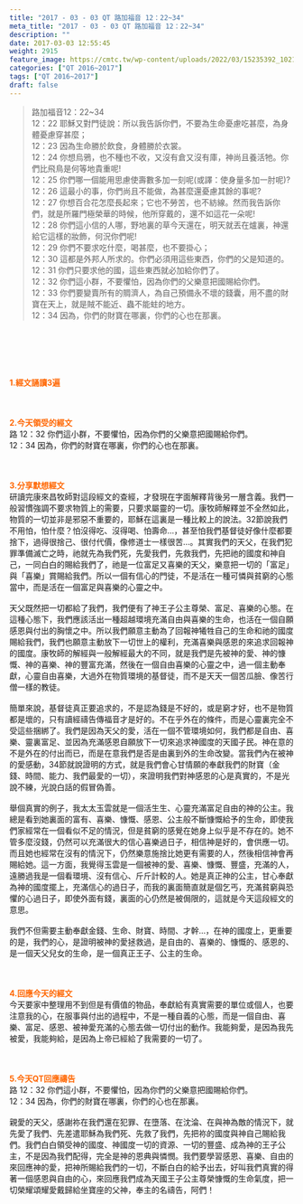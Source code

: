 ```yaml
---
title: "2017 - 03 - 03 QT 路加福音 12：22~34"
meta_title: "2017 - 03 - 03 QT 路加福音 12：22~34"
description: ""
date: 2017-03-03 12:55:45
weight: 2915
feature_image: https://cmtc.tw/wp-content/uploads/2022/03/15235392_10211799862337740_180693556567566654_o-1.webp
categories: ["QT 2016~2017"]
tags: ["QT 2016~2017"]
draft: false
---
```


<blockquote>路加福音12：22~34<br />
12：22 耶穌又對門徒說：所以我告訴你們，不要為生命憂慮吃甚麼，為身體憂慮穿甚麼；<br />
12：23 因為生命勝於飲食，身體勝於衣裳。<br />
12：24 你想烏鴉，也不種也不收，又沒有倉又沒有庫，神尚且養活牠。你們比飛鳥是何等地貴重呢!<br />
12：25 你們哪一個能用思慮使壽數多加一刻呢(或譯：使身量多加一肘呢)?<br />
12：26 這最小的事，你們尚且不能做，為甚麼還憂慮其餘的事呢?<br />
12：27 你想百合花怎麼長起來；它也不勞苦，也不紡線。然而我告訴你們，就是所羅門極榮華的時候，他所穿戴的，還不如這花一朵呢!<br />
12：28 你們這小信的人哪，野地裏的草今天還在，明天就丟在爐裏，神還給它這樣的妝飾，何況你們呢!<br />
12：29 你們不要求吃什麼，喝甚麼，也不要掛心；<br />
12：30 這都是外邦人所求的。你們必須用這些東西，你們的父是知道的。<br />
12：31 你們只要求他的國，這些東西就必加給你們了。<br />
12：32 你們這小群，不要懼怕，因為你們的父樂意把國賜給你們。<br />
12：33 你們要變賣所有的賙濟人，為自己預備永不壞的錢囊，用不盡的財寶在天上，就是賊不能近、蟲不能蛀的地方。<br />
12：34 因為，你們的財寶在哪裏，你們的心也在那裏。</blockquote><br />
&nbsp;<br />
<br />
&nbsp;<br />
<br />
<span style="color: #ff6600;"><strong>1.</strong><strong>經文誦讀3遍</strong></span><br />
<br />
<span style="color: #ff6600;"><strong> </strong></span><br />
<br />
<span style="color: #ff6600;"><strong>2.</strong><strong>今天領受的經文<br />
</strong></span>路 12：32 你們這小群，不要懼怕，因為你們的父樂意把國賜給你們。<br />
12：34 因為，你們的財寶在哪裏，你們的心也在那裏。<br />
<br />
&nbsp;<br />
<br />
<span style="color: #ff6600;"><strong>3.</strong><strong>分享默想經文<br />
</strong></span>研讀完康來昌牧師對這段經文的查經，才發現在字面解釋背後另一層含義。我們一般習慣強調不要求物質上的需要，只要求屬靈的一切。康牧師解釋並不全然如此，物質的一切並非是邪惡不重要的，耶穌在這裏是一種比較上的說法。32節說我們不用怕，怕什麼？怕沒得吃、沒得喝、怕壽命…，甚至怕我們基督徒好像什麼都要捨下，過得很捨己、很付代價，像修道士一樣很苦…。其實我們的天父，在我們犯罪準備滅亡之時，祂就先為我們死，先愛我們，先救我們，先把祂的國度和神自己，一同白白的賜給我們了，祂是一位富足又喜樂的天父，樂意把一切的「富足」與「喜樂」賞賜給我們。所以一個有信心的門徒，不是活在一種可憐與貧窮的心態當中，而是活在一個富足與喜樂的心靈之中。<br />
<br />
天父既然把一切都給了我們，我們便有了神王子公主尊榮、富足、喜樂的心態。在這種心態下，我們應該活出一種超越環境充滿自由與喜樂的生命，也活在一個自願感恩與付出的胸懷之中。所以我們願意主動為了回報神犧牲自己的生命和祂的國度賜給我們，我們也願意主動放下一切世上的權利，充滿喜樂與感恩的來追求回報神的國度。康牧師的解經與一般解經最大的不同，就是我們是先被神的愛、神的慷慨、神的喜樂、神的豐富充滿，然後在一個自由喜樂的心靈之中，過一個主動奉獻，心靈自由喜樂，大過外在物質環境的基督徒，而不是天天一個苦瓜臉、像苦行僧一樣的教徒。<br />
<br />
簡單來說，基督徒真正要追求的，不是認為錢是不好的，或是窮才好，也不是物質都是壞的，只有讀經禱告傳福音才是好的。不在乎外在的條件，而是心靈裏完全不受這些捆綁了。我們是因為天父的愛，活在一個不管環境如何，我們都是自由、喜樂、靈裏富足、並因為充滿感恩自願放下一切來追求神國度的天國子民。神在意的不是外在的付出而已，而是在意我們是否是由裏到外的生命改變。當我們內在被神的愛感動，34節就說證明的方式，就是我們會心甘情願的奉獻我們的財寶（金錢、時間、能力、我們最愛的一切），來證明我們對神感恩的心是真實的，不是光說不練，光說白話的假冒偽善。<br />
<br />
舉個真實的例子，我太太玉雲就是一個活生生、心靈充滿富足自由的神的公主。我總是看到她裏面的富有、喜樂、慷慨、感恩、公主般不斷慷慨給予的生命，即使我們家經常在一個看似不足的情況，但是貧窮的感覺在她身上似乎是不存在的。她不管多麼沒錢，仍然可以充滿很大的信心喜樂過日子，相信神是好的，會供應一切。而且她也經常在沒有的情況下，仍然樂意施捨比她更有需要的人，然後相信神會再賜給她。這一方面，我覺得玉雲是一個被神的愛、喜樂、慷慨、豐盛，充滿的人，遠勝過我是一個看環境、沒有信心、斤斤計較的人。她是真正神的公主，甘心奉獻為神的國度擺上，充滿信心的過日子，而我的裏面簡直就是個乞丐，充滿貧窮與恐懼的心過日子，即使外面有錢，裏面的心仍然是被侷限的，這就是今天這段經文的意思。<br />
<br />
我們不但需要主動奉獻金錢、生命、財寶、時間、才幹…，在神的國度上，更重要的是，我們的心，是證明被神的愛拯救過，是自由的、喜樂的、慷慨的、感恩的、是一個天父兒女的生命，是一個真正王子、公主的生命。<br />
<br />
&nbsp;<br />
<br />
<span style="color: #ff6600;"><strong>4.</strong><strong>回應今天的經文<br />
</strong></span>今天要家中整理用不到但是有價值的物品，奉獻給有真實需要的單位或個人，也要注意我的心，在服事與付出的過程中，不是一種自義的心態，而是一個自由、喜樂、富足、感恩、被神愛充滿的心態去做一切付出的動作。我能夠愛，是因為我先被愛，我能夠給，是因為上帝已經給了我需要的一切了。<br />
<br />
&nbsp;<br />
<br />
<span style="color: #ff6600;"><strong>5.</strong></span><strong><span style="color: #ff6600;">今天QT回應禱告<br />
</span></strong>路 12：32 你們這小群，不要懼怕，因為你們的父樂意把國賜給你們。<br />
12：34 因為，你們的財寶在哪裏，你們的心也在那裏。<br />
<br />
親愛的天父，感謝祢在我們還在犯罪、在墮落、在沈淪、在與神為敵的情況下，就先愛了我們、先差遣耶穌為我們死、先救了我們，先把祢的國度與神自己賜給我們。我們白白領受神的國度、神國度一切的資源、一切的豐盛、成為神的王子公主，不是因為我們配得，完全是神的恩典與憐憫。我們要學習感恩、喜樂、自由的來回應神的愛，把神所賜給我們的一切，不斷白白的給予出去，好叫我們真實的得著一個感恩與自由的心，來回應我們成為天國王子公主尊榮慷慨的生命氣度，把一切榮耀頌耀愛戴歸給坐寶座的父神，奉主的名禱告，阿們！<br />
<br />
&nbsp;<br />
<br />
&nbsp;<br />
<br />
&nbsp;<br />
<br />
<strong><span style="color: #ff6600;"> </span></strong>
        